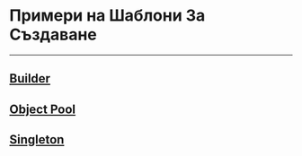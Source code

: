 # Примери на Шаблони За Създаване

---

## [Builder](./Builder/)

## [Object Pool](./Object%20Pool/)

## [Singleton](./Singleton/)